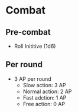 # Combat

## Pre-combat
* Roll Inititive (1d6)
## Per round
* 3 AP per round
  * Slow action: 3 AP
  * Normal action: 2 AP
  * Fast adction: 1 AP
  * Free action: 0 AP
  
  
  
